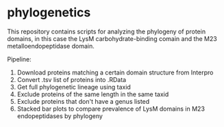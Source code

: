 # phylogenetics

This repository contains scripts for analyzing the phylogeny of protein domains, in this case the LysM carbohydrate-binding comain and the M23 metalloendopeptidase domain.

Pipeline:
1. Download proteins matching a certain domain structure from Interpro
2. Convert .tsv list of proteins into .RData
3. Get full phylogenetic lineage using taxid
4. Exclude proteins of the same length in the same taxid
5. Exclude proteins that don't have a genus listed
6. Stacked bar plots to compare prevalence of LysM domains in M23 endopeptidases by phylogeny
